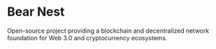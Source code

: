 # Bear Nest
Open-source project providing a blockchain and decentralized network foundation for Web 3.0 and cryptocurrency ecosystems.

